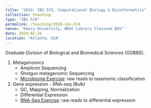 ```yaml
---
title: "2019- IBS 574, Computational Biology & Bioinformatics"
collection: teaching
type: "IBS 574"
permalink: /teaching/2019-ibs-574
venue: "Emory University, WHSC Library Classoom B65"
date: 2019-02-26
location: "Atlanta, USA"
---
```


Graduate Division of Biological and Biomedical Sciences (GDBBS).

1. Metagenomics  
   * Amplicon Sequencing  
   * Shotgun metagenomic Sequencing  
   * [Microbiome Exercise](https://bitbucket.org/adinasarapu/ibs2019_qiime2/src): raw reads to taxonomic classification
2. Gene expression - RNA-seq (Bulk)  
   * QC, Mapping, Normalization  
   * Differential Expression  
   * [RNA-Seq Exercise](https://bitbucket.org/adinasarapu/ibs2019_rnaseq/src): raw reads to differential expression
